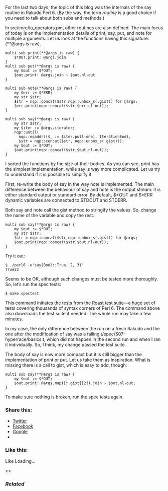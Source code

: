 For the last two days, the topic of this blog was the internals of the say routine in Rakudo Perl 6. (By the way, the term _routine_ is a good choice if you need to talk about both subs and methods.)

In src/core/io\_operators.pm, other routines are also defined. The main focus of today is on the implementation details of print, say, put, and note for multiple arguments. Let us look at the functions having this signature: (\*\*@args is raw).

	multi sub print(**@args is raw) {
	    $*OUT.print: @args.join
	}
	multi sub put(**@args is raw) {
	    my $out := $*OUT;
	    $out.print: @args.join ~ $out.nl-out
	}

	multi sub note(**@args is raw) {
	    my $err := $*ERR;
	    my str $str;
	    $str = nqp::concat($str,nqp::unbox_s(.gist)) for @args;
	    $err.print(nqp::concat($str,$err.nl-out));
	}

	multi sub say(**@args is raw) {
	    my str $str;
	    my $iter := @args.iterator;
	    nqp::until(
	      nqp::eqaddr(($_ := $iter.pull-one), IterationEnd),
	      $str = nqp::concat($str, nqp::unbox_s(.gist)));
	    my $out := $*OUT;
	    $out.print(nqp::concat($str,$out.nl-out));
	}

I sorted the functions by the size of their bodies. As you can see, print has the simplest implementation, while say is way more complicated. Let us try to understand if it is possible to simplify it.

First, re-write the body of say in the way note is implemented. The main difference between the behaviour of say and note is the output stream: it is either standard output or standard error. By default, $\*OUT and $\*ERR dynamic variables are connected to STDOUT and STDERR.

Both say and note call the gist method to stringify the values. So, change the name of the variable and copy the rest.

	multi sub say(**@args is raw) {
	    my $out := $*OUT;
	    my str $str;
	    $str = nqp::concat($str,nqp::unbox_s(.gist)) for @args;
	    $out.print(nqp::concat($str,$out.nl-out));
	}

Try it out:

	$ ./perl6 -e'say(Bool::True, 2, 3)'
	True23

Seems to be OK, although such changes must be tested more thoroughly. So, let’s run the spec tests:

	$ make spectest

This command initiates the tests from the [Roast test suite][1]—a huge set of tests covering thousands of syntax corners of Perl 6. The command above also downloads the test suite if needed. The whole run may take a few minutes.

In my case, the only difference between the run on a fresh Rakudo and the one after the modification of say was a failing t/spec/S07-hyperrace/basics.t, which did not happen in the second run and when I ran it individually. So, I think, my change passed the test suite.

The body of say is now more compact but it is still bigger than the implementation of print or put. Let us take them as inspiration. What is missing there is a call to gist, which is easy to add, though:

	multi sub say(**@args is raw) {
	    my $out := $*OUT;
	    $out.print: @args.map([*.gist][2]).join ~ $out.nl-out;
	}

To make sure nothing is broken, run the spec tests again.

### Share this:

* [Twitter][3]
* [Facebook][4]
* [Google][5]
*

### Like this:

Like Loading...

<>

### _Related_

  [1]: https://github.com/perl6/roast
  [2]: https://perl6advent.wordpress.com/2017/12/11/
  [3]: https://perl6.online/2018/01/05/simplifying-the-implementation-of-say-in-perl-6/?share=twitter "Click to share on Twitter"
  [4]: https://perl6.online/2018/01/05/simplifying-the-implementation-of-say-in-perl-6/?share=facebook "Click to share on Facebook"
  [5]: https://perl6.online/2018/01/05/simplifying-the-implementation-of-say-in-perl-6/?share=google-plus-1 "Click to share on Google+"